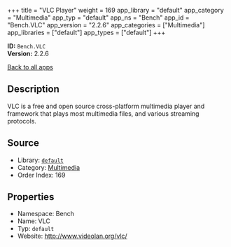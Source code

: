 ﻿+++
title = "VLC Player"
weight = 169
app_library = "default"
app_category = "Multimedia"
app_typ = "default"
app_ns = "Bench"
app_id = "Bench.VLC"
app_version = "2.2.6"
app_categories = ["Multimedia"]
app_libraries = ["default"]
app_types = ["default"]
+++

**ID:** `Bench.VLC`  
**Version:** 2.2.6  
<!--more-->

[Back to all apps](/apps/)

## Description
VLC is a free and open source cross-platform multimedia player and framework
that plays most multimedia files, and various streaming protocols.

## Source

* Library: [`default`](/app_libraries/default)
* Category: [Multimedia](/app_categories/multimedia)
* Order Index: 169

## Properties

* Namespace: Bench
* Name: VLC
* Typ: `default`
* Website: <http://www.videolan.org/vlc/>

